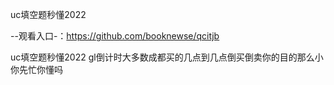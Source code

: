 uc填空题秒懂2022

--观看入口-：https://github.com/booknewse/qcitjb

uc填空题秒懂2022 gl倒计时大多数成都买的几点到几点倒买倒卖你的目的那么小你先忙你懂吗
